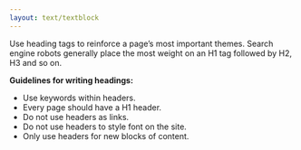 ```yaml
---
layout: text/textblock
---
```

Use heading tags to reinforce a page’s most important themes.
Search engine robots generally place the most weight on an H1 tag followed by H2, H3 and so on.

**Guidelines for writing headings:**
- Use keywords within headers.
- Every page should have a H1 header.
- Do not use headers as links.
- Do not use headers to style font on the site.
- Only use headers for new blocks of content.
